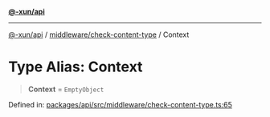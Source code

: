 [**@-xun/api**](../../../README.md)

***

[@-xun/api](../../../README.md) / [middleware/check-content-type](../README.md) / Context

# Type Alias: Context

> **Context** = `EmptyObject`

Defined in: [packages/api/src/middleware/check-content-type.ts:65](https://github.com/Xunnamius/api-utils/blob/26ff5418e5bdc48556430bd75dc6bad0dc96e47c/packages/api/src/middleware/check-content-type.ts#L65)
